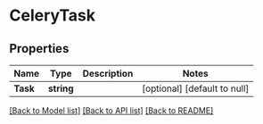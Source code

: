 # CeleryTask

## Properties
Name | Type | Description | Notes
------------ | ------------- | ------------- | -------------
**Task** | **string** |  | [optional] [default to null]

[[Back to Model list]](../README.md#documentation-for-models) [[Back to API list]](../README.md#documentation-for-api-endpoints) [[Back to README]](../README.md)


